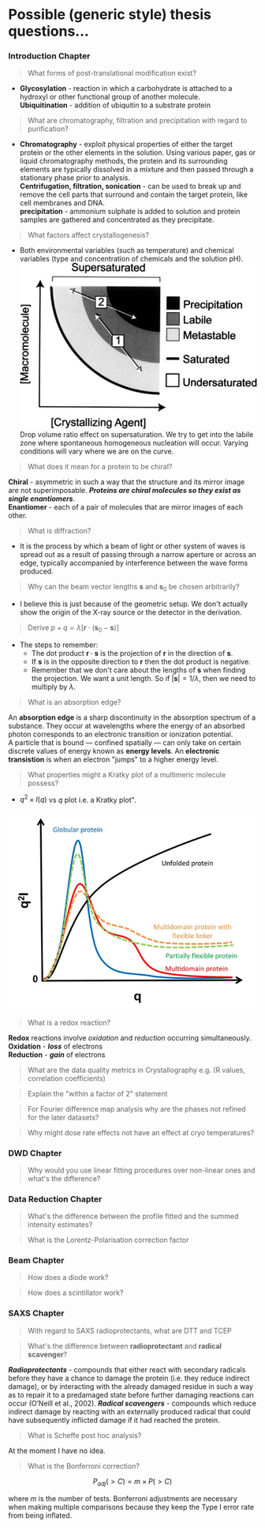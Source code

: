 # Possible (generic style) thesis questions...

### Introduction Chapter
> What forms of post-translational modification exist?

- **Glycosylation** - reaction in which a carbohydrate is attached to a hydroxyl or other functional group of another molecule.   
**Ubiquitination** - addition of ubiquitin to a substrate protein

> What are chromatography, filtration and precipitation with regard to purification?

- **Chromatography** - exploit physical properties of either the target protein or the other elements in the solution. Using various paper, gas or liquid chromatography methods, the protein and its surrounding elements are typically dissolved in a mixture and then passed through a stationary phase prior to analysis.  
**Centrifugation, filtration, sonication** - can be used to break up and remove the cell parts that surround and contain the target protein, like cell membranes and DNA.   
**precipitation** - ammonium sulphate is added to solution and protein samples are gathered and concentrated as they precipitate.

> What factors affect crystallogenesis?

- Both environmental variables (such as temperature) and chemical variables (type and concentration of chemicals and the solution pH).
![solubility curve](figures/solubilitycurve.jpg)   
Drop volume ratio effect on supersaturation. We try to get into the labile zone where spontaneous homogeneous nucleation will occur. Varying conditions will vary where we are on the curve.

> What does it mean for a protein to be chiral?

**Chiral** - asymmetric in such a way that the structure and its mirror image are not superimposable. ***Proteins are chiral molecules so they exist as single enantiomers***.   
**Enantiomer** - each of a pair of molecules that are mirror images of each other.

> What is diffraction?

- It is the process by which a beam of light or other system of waves is spread out as a result of passing through a narrow aperture or across an edge, typically accompanied by interference between the wave forms produced.

> Why can the beam vector lengths $\boldsymbol{s}$ and $\boldsymbol{s}_0$ be chosen arbitrarily?

- I believe this is just because of the geometric setup. We don't actually show the origin of the X-ray source or the detector in the derivation.

> Derive $p + q = \lambda[\boldsymbol{r} \cdot (\boldsymbol{s}_0 - \boldsymbol{s})]$

- The steps to remember:
    - The dot product $\boldsymbol{r} \cdot \boldsymbol{s}$ is the projection of $\boldsymbol{r}$ in the direction of $\boldsymbol{s}$.
    - If $\boldsymbol{s}$ is in the opposite direction to $\boldsymbol{r}$ then the dot product is negative.
    - Remember that we don't care about the lengths of $\boldsymbol{s}$ when finding the projection. We want a unit length. So if $|\boldsymbol{s}| = 1/\lambda$, then we need to multiply by $\lambda$.

> What is an absorption edge?

An **absorption edge** is a sharp discontinuity in the absorption spectrum of a substance. They occur at wavelengths where the energy of an absorbed photon corresponds to an electronic transition or ionization potential.   
A particle that is bound — confined spatially — can only take on certain discrete values of energy known as **energy levels**. An **electronic transistion** is when an electron "jumps" to a higher energy level.

> What properties might a Kratky plot of a multimeric molecule possess?

- $q^2 \times I(q)$ vs $q$ plot i.e. a Kratky plot".

![Kratky Plots](figures/kratkyplot.jpg)

> What is a redox reaction?

**Redox** reactions involve *oxidation* and *reduction* occurring simultaneously.   
**Oxidation** - ***loss*** of electrons   
**Reduction** - ***gain*** of electrons

> What are the data quality metrics in Crystallography e.g. (R values, correlation coefficients)

> Explain the "within a factor of 2" statement

> For Fourier difference map analysis why are the phases not refined for the later datasets?

> Why might dose rate effects not have an effect at cryo temperatures?

### DWD Chapter

> Why would you use linear fitting procedures over non-linear ones and what's the difference?

### Data Reduction Chapter

> What's the difference between the profile fitted and the summed intensity estimates?

> What is the Lorentz-Polarisation correction factor

### Beam Chapter

> How does a diode work?

> How does a scintillator work?

### SAXS Chapter

> With regard to SAXS radioprotectants, what are DTT and TCEP

> What's the difference between **radioprotectant** and **radical scavenger**?

***Radioprotectants*** - compounds that either react with secondary radicals before they have a chance to damage the protein (i.e. they reduce indirect damage), or by interacting with the already damaged residue in such a way as to repair it to a predamaged state before further damaging reactions can occur (O’Neill et al., 2002).
***Radical scavengers*** - compounds which reduce indirect damage by reacting with an externally produced radical that could have subsequently inflicted damage if it had reached the protein.

> What is Scheffe post hoc analysis?

At the moment I have no idea.

> What is the Bonferroni correction?

$$P_{adj}(>C) = m \times P(>C)$$

where $m$ is the number of tests.
Bonferroni adjustments are necessary when making multiple comparisons because they keep the Type I error rate from being inflated.

